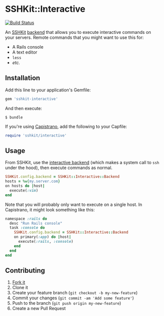 # SSHKit::Interactive

[![Build Status](https://travis-ci.org/afeld/sshkit-interactive.svg?branch=master)](https://travis-ci.org/afeld/sshkit-interactive)

An [SSHKit](https://github.com/capistrano/sshkit) [backend](https://github.com/capistrano/sshkit/tree/master/test/unit/backends) that allows you to execute interactive commands on your servers. Remote commands that you might want to use this for:

* A Rails console
* A text editor
* `less`
* *etc.*

## Installation

Add this line to your application's Gemfile:

```ruby
gem 'sshkit-interactive'
```

And then execute:

    $ bundle

If you're using [Capistrano](http://capistranorb.com/), add the following to your Capfile:

```ruby
require 'sshkit/interactive'
```

## Usage

From SSHKit, use the [interactive backend](lib/sshkit/interactive/backend.rb) (which makes a system call to `ssh` under the hood), then execute commands as normal.

```ruby
SSHKit.config.backend = SSHKit::Interactive::Backend
hosts = %w{my.server.com}
on hosts do |host|
  execute(:vim)
end
```

Note that you will probably only want to execute on a single host. In Capistrano, it might look something like this:

```ruby
namespace :rails do
  desc "Run Rails console"
  task :console do
    SSHKit.config.backend = SSHKit::Interactive::Backend
    on primary(:app) do |host|
      execute(:rails, :console)
    end
  end
end
```

## Contributing

1. [Fork it](https://github.com/afeld/sshkit-interactive/fork)
1. Clone it
1. Create your feature branch (`git checkout -b my-new-feature`)
1. Commit your changes (`git commit -am 'Add some feature'`)
1. Push to the branch (`git push origin my-new-feature`)
1. Create a new Pull Request
